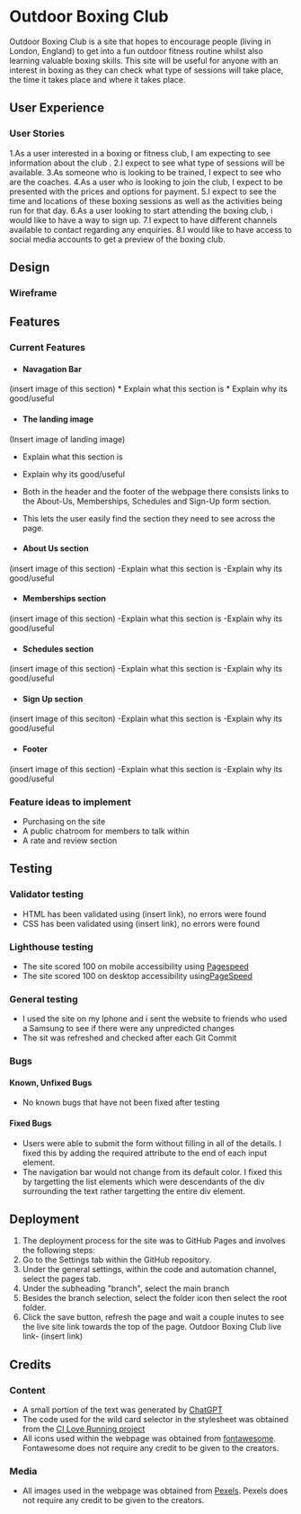# Outdoor Boxing Club

Outdoor Boxing Club is a site that hopes to encourage people (living in London, England) to get into a fun outdoor fitness routine whilst also learning valuable boxing skills. This site will be useful for anyone with an interest in boxing as they can check what type of sessions will take place, the time it takes place and where it takes place.

## User Experience
### User Stories
1.As a user interested in a boxing or fitness club, I am expecting to see information about the club .
2.I expect to see what type of sessions will be available.
3.As someone who is looking to be trained, I expect to see who are the coaches.
4.As a user who is looking to join the club, I expect to be presented with the prices and options for payment.
5.I expect to see the time and locations of these boxing sessions as well as the activities being run for that day.
6.As a user looking to start attending the boxing club, i would like to have a way to sign up.
7.I expect to have different channels available to contact regarding any enquiries.
8.I would like to have access to social media accounts to get a preview of the boxing club.


## Design
### Wireframe



## Features

### Current Features
* #### Navagation Bar
(insert image of this section)
    * Explain what this section is
    * Explain why its good/useful

- #### The landing image
(Insert image of landing image)
  - Explain what this section is
  - Explain why its good/useful
  - Both in the header and the footer of the webpage there consists links to the About-Us, Memberships, Schedules and Sign-Up form section.
  - This lets the user easily find the section they need to see across the page.
  
- #### About Us section
(insert image of this section)
-Explain what this section is
-Explain why its good/useful

- #### Memberships section
(insert image of this section)
-Explain what this section is
-Explain why its good/useful

- #### Schedules section
(insert image of this section)
-Explain what this section is 
-Explain why its good/useful

- #### Sign Up section
(insert image of this seciton)
-Explain what this section is
-Explain why its good/useful

- #### Footer
(insert image of this section)
-Explain what this section is
-Explain why its good/useful

### Feature ideas to implement
- Purchasing on the site
- A public chatroom for members to talk within
- A rate and review section
  
## Testing

### Validator testing
* HTML has been validated using (insert link), no errors were found
* CSS has been validated using (insert link), no errors were found

### Lighthouse testing
* The site scored 100 on mobile accessibility using [Pagespeed](https://pagespeed.web.dev/analysis/https-bahraamk-github-io-OutdoorBoxingClub/7se92wtugp?form_factor=mobile)
* The site scored 100 on desktop accessibility using[PageSpeed](https://pagespeed.web.dev/analysis/https-bahraamk-github-io-OutdoorBoxingClub/7se92wtugp?form_factor=desktopinsertlink)

### General testing
* I used the site on my Iphone and i sent the website to friends who used a Samsung to see if there were any unpredicted changes
* The sit was refreshed and checked after each Git Commit

### Bugs
#### Known, Unfixed Bugs
* No known bugs that have not been fixed after testing

#### Fixed Bugs
* Users were able to submit the form without filling in all of the details. I fixed this by adding the required attribute to the end of each input element.
* The navigation bar would not change from its default color. I fixed this by targetting the list elements which were descendants of the div surrounding the text rather targetting the entire div element.

## Deployment

1. The deployment process for the site was to GitHub Pages and involves the following steps:
2. Go to the Settings tab within the GitHub repository.
3. Under the general settings, within the code and automation channel, select the pages tab.
4. Under the subheading "branch", select the main branch
5. Besides the branch selection, select the folder icon then select the root folder.
6. Click the save button, refresh the page and wait a couple inutes to see the live site link towards the top of the page. 
Outdoor Boxing Club live link- (insert link)

## Credits

### Content
* A small portion of the text was generated by [ChatGPT](https://chat.openai.com/)
* The code used for the wild card selector in the stylesheet was obtained from the [CI Love Running project](https://github.com/Code-Institute-Solutions/love-running-v3/blob/main/3.2-add-stylesheet-with-starter-styles/assets/css/style.css)
* All icons used within the webpage was obtained from [fontawesome](https://fontawesome.com/). Fontawesome does not require any credit to be given to the creators.
### Media
* All images used in the webpage was obtained from [Pexels](https://www.pexels.com/). Pexels does not require any credit to be given to the creators. 